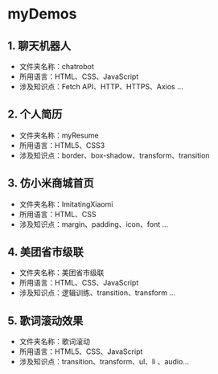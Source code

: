 # myDemos

## 1. 聊天机器人

- 文件夹名称：chatrobot
- 所用语言：HTML、CSS、JavaScript
- 涉及知识点：Fetch API、HTTP、HTTPS、Axios ...

## 2. 个人简历

- 文件夹名称：myResume
- 所用语言：HTML5、CSS3
- 涉及知识点：border、box-shadow、transform、transition

## 3. 仿小米商城首页

- 文件夹名称：ImitatingXiaomi
- 所用语言：HTML、CSS
- 涉及知识点：margin、padding、icon、font ...

## 4. 美团省市级联

- 文件夹名称：美团省市级联
- 所用语言：HTML、CSS、JavaScript
- 涉及知识点：逻辑训练、transition、transform ...

## 5. 歌词滚动效果

- 文件夹名称：歌词滚动
- 所用语言：HTML5、CSS、JavaScript
- 涉及知识点：transition、transform、ul、li 、audio...

